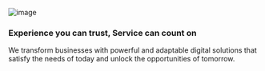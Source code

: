 ![image](https://github.com/RSN-Ginfo-Solutions/.github/assets/1580519/b6f863f9-b657-4308-9dcc-d1e08c236e1b)


### Experience you can trust, Service can count on
We transform businesses with powerful and adaptable digital solutions that satisfy the needs of today and unlock the opportunities of tomorrow.

